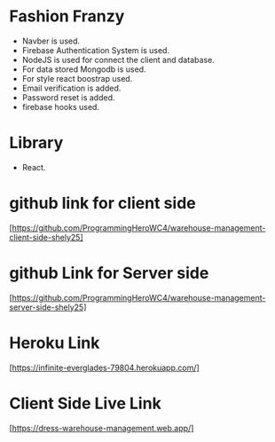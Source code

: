 # Fashion Franzy

* Navber is used.
* Firebase Authentication System is used.
* NodeJS is used for connect the client and database.
* For data stored Mongodb is used.
* For style react boostrap used.
* Email verification is added.
* Password reset is added.
* firebase hooks used.

# Library
* React.

# github link for client side
[https://github.com/ProgrammingHeroWC4/warehouse-management-client-side-shely25]

# github Link for Server side
[https://github.com/ProgrammingHeroWC4/warehouse-management-server-side-shely25]

# Heroku Link
[https://infinite-everglades-79804.herokuapp.com/]

# Client Side Live Link
[https://dress-warehouse-management.web.app/]
